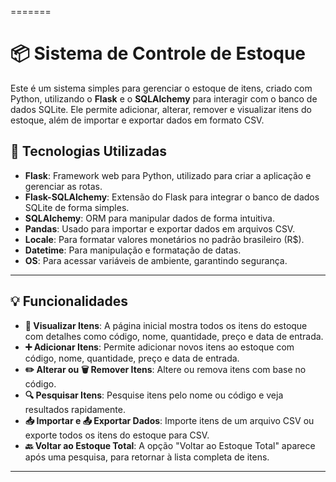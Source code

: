 
=======
# 📦 Sistema de Controle de Estoque

Este é um sistema simples para gerenciar o estoque de itens, criado com Python, utilizando o **Flask** e o **SQLAlchemy** para interagir com o banco de dados SQLite. Ele permite adicionar, alterar, remover e visualizar itens do estoque, além de importar e exportar dados em formato CSV.

## 🔧 Tecnologias Utilizadas

- **Flask**: Framework web para Python, utilizado para criar a aplicação e gerenciar as rotas.
- **Flask-SQLAlchemy**: Extensão do Flask para integrar o banco de dados SQLite de forma simples.
- **SQLAlchemy**: ORM para manipular dados de forma intuitiva.
- **Pandas**: Usado para importar e exportar dados em arquivos CSV.
- **Locale**: Para formatar valores monetários no padrão brasileiro (R$).
- **Datetime**: Para manipulação e formatação de datas.
- **OS**: Para acessar variáveis de ambiente, garantindo segurança.

---

## 💡 Funcionalidades

- **👀 Visualizar Itens**: A página inicial mostra todos os itens do estoque com detalhes como código, nome, quantidade, preço e data de entrada.
- **➕ Adicionar Itens**: Permite adicionar novos itens ao estoque com código, nome, quantidade, preço e data de entrada.
- **✏️ Alterar ou 🗑️ Remover Itens**: Altere ou remova itens com base no código.
- **🔍 Pesquisar Itens**: Pesquise itens pelo nome ou código e veja resultados rapidamente.
- **📥 Importar e 📤 Exportar Dados**: Importe itens de um arquivo CSV ou exporte todos os itens do estoque para CSV.
- **🔙 Voltar ao Estoque Total**: A opção "Voltar ao Estoque Total" aparece após uma pesquisa, para retornar à lista completa de itens.

---



